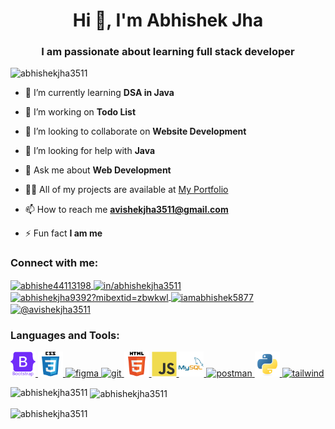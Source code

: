 <h1 align="center">Hi 👋, I'm Abhishek Jha</h1>
<h3 align="center">I am passionate about learning full stack developer</h3>

<p align="left"> <img src="https://komarev.com/ghpvc/?username=abhishekjha3511&label=Profile%20views&color=0e75b6&style=flat" alt="abhishekjha3511" /> </p>

- 🔭 I’m currently learning **DSA in Java**

- 🌱 I’m working on **Todo List**

- 👯 I’m looking to collaborate on **Website Development**

- 🤝 I’m looking for help with **Java**

- 💬 Ask me about **Web Development**

- 👨‍💻 All of my projects are available at [My Portfolio](https://abhishekjha3511.github.io/)

<!--- - 📝 I regularly write articles on [Medium](https://medium.com/@avishekjha3511) --->

- 📫 How to reach me **avishekjha3511@gmail.com**

- ⚡ Fun fact **I am me**

<h3 align="left">Connect with me:</h3>
<p align="left">
  <a href="https://twitter.com/abhishe44113198" target="blank">
    <img align="center" src="https://raw.githubusercontent.com/rahuldkjain/github-profile-readme-generator/master/src/images/icons/Social/twitter.svg" alt="abhishe44113198" height="30" width="40" />
  </a>
  <a href="https://linkedin.com/in/abhishekjha3511" target="blank">
    <img align="center" src="https://raw.githubusercontent.com/rahuldkjain/github-profile-readme-generator/master/src/images/icons/Social/linked-in-alt.svg" alt="in/abhishekjha3511" height="30" width="40" />
  </a>
  <a href="https://fb.com/abhishekjha9392?mibextid=zbwkwl" target="blank">
    <img align="center" src="https://raw.githubusercontent.com/rahuldkjain/github-profile-readme-generator/master/src/images/icons/Social/facebook.svg" alt="abhishekjha9392?mibextid=zbwkwl" height="30" width="40" />
  </a>
  <a href="https://instagram.com/iamabhishek5877" target="blank">
    <img align="center" src="https://raw.githubusercontent.com/rahuldkjain/github-profile-readme-generator/master/src/images/icons/Social/instagram.svg" alt="iamabhishek5877" height="30" width="40" />
  </a>
  <a href="https://medium.com/@avishekjha3511" target="blank">
    <img align="center" src="https://raw.githubusercontent.com/rahuldkjain/github-profile-readme-generator/master/src/images/icons/Social/medium.svg" alt="@avishekjha3511" height="30" width="40" />
  </a>
</p>



<h3 align="left">Languages and Tools:</h3>
<p align="left">
  <a href="https://getbootstrap.com" target="_blank" rel="noreferrer">
    <img src="https://raw.githubusercontent.com/devicons/devicon/master/icons/bootstrap/bootstrap-plain-wordmark.svg" alt="bootstrap" width="40" height="40"/>
  </a>
  <a href="https://www.w3schools.com/css/" target="_blank" rel="noreferrer">
    <img src="https://raw.githubusercontent.com/devicons/devicon/master/icons/css3/css3-original-wordmark.svg" alt="css3" width="40" height="40"/>
  </a>
  <a href="https://www.figma.com/" target="_blank" rel="noreferrer">
    <img src="https://www.vectorlogo.zone/logos/figma/figma-icon.svg" alt="figma" width="40" height="40"/>
  </a>
  <a href="https://git-scm.com/" target="_blank" rel="noreferrer">
    <img src="https://www.vectorlogo.zone/logos/git-scm/git-scm-icon.svg" alt="git" width="40" height="40"/>
  </a>
  <a href="https://www.w3.org/html/" target="_blank" rel="noreferrer">
    <img src="https://raw.githubusercontent.com/devicons/devicon/master/icons/html5/html5-original-wordmark.svg" alt="html5" width="40" height="40"/>
  </a>
  <a href="https://developer.mozilla.org/en-US/docs/Web/JavaScript" target="_blank" rel="noreferrer">
    <img src="https://raw.githubusercontent.com/devicons/devicon/master/icons/javascript/javascript-original.svg" alt="javascript" width="40" height="40"/>
  </a>
  <a href="https://www.mysql.com/" target="_blank" rel="noreferrer">
    <img src="https://raw.githubusercontent.com/devicons/devicon/master/icons/mysql/mysql-original-wordmark.svg" alt="mysql" width="40" height="40"/>
  </a>
  <a href="https://postman.com" target="_blank" rel="noreferrer">
    <img src="https://www.vectorlogo.zone/logos/getpostman/getpostman-icon.svg" alt="postman" width="40" height="40"/>
  </a>
  <a href="https://www.python.org" target="_blank" rel="noreferrer">
    <img src="https://raw.githubusercontent.com/devicons/devicon/master/icons/python/python-original.svg" alt="python" width="40" height="40"/>
  </a>
  <a href="https://tailwindcss.com/" target="_blank" rel="noreferrer">
    <img src="https://www.vectorlogo.zone/logos/tailwindcss/tailwindcss-icon.svg" alt="tailwind" width="40" height="40"/>
  </a>
</p>

<p><img align="left" src="https://github-readme-stats.vercel.app/api/top-langs?username=abhishekjha3511&show_icons=true&locale=en&layout=compact" alt="abhishekjha3511" /></p>

<p>&nbsp;<img align="center" src="https://github-readme-stats.vercel.app/api?username=abhishekjha3511&show_icons=true&locale=en" alt="abhishekjha3511" /></p>

<p><img align="center" src="https://github-readme-streak-stats.herokuapp.com/?user=abhishekjha3511&" alt="abhishekjha3511" /></p>
